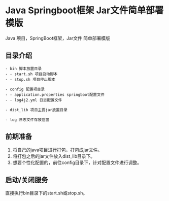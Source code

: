 # Java Springboot框架 Jar文件简单部署模版

Java 项目，SpringBoot框架，Jar文件 简单部署模版

## 目录介绍

```
- bin 脚本放置目录
- - start.sh 项目启动脚本
- - stop.sh 项目停止脚本

- config 配置项目录
- - application.properties springboot配置文件
- - log4j2.yml 日志配置文件

- dist_lib 项目主要jar放置目录

- log 日志文件存放位置
```

## 前期准备

1. 将自己的java项目进行打包，打包成jar文件。
2. 将打包之后的jar文件放入dist_lib目录下。
3. 想要个性化配置的，前往config目录下，针对配置文件进行调整。

## 启动/关闭服务

直接执行bin目录下的start.sh或stop.sh。